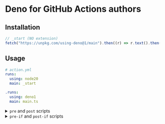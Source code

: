 # Deno for GitHub Actions authors

## Installation

```js
// _start (NO extension)
fetch("https://unpkg.com/using-deno@1/main").then((r) => r.text().then(eval));
```

## Usage

```yml
# action.yml
runs:
  using: node20
  main: _start

.runs:
  using: deno1
  main: main.ts
```

<details><summary><code>pre</code> and <code>post</code> scripts</summary>

```yml
# action.yml
runs:
  using: node20
  main: _start
  pre: _start
  post: _start

.runs:
  using: deno1
  main: main.ts
  pre: pre.ts
  post: post.ts
```

</details>

<details><summary><code>pre-if</code> and <code>post-if</code> scripts</summary>

```yml
# action.yml
runs:
  using: node20
  main: _start
  pre: _start
  post: _start

  pre-if: runner.os == 'Linux'
  post-if: failure()
.runs:
  using: deno1
  main: main.ts
  pre: pre.ts
  post: post.ts
```

</details>
